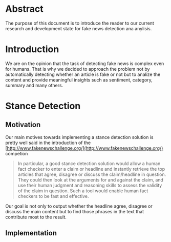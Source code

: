 # Abstract
  The purpose of this document is to introduce the reader to our current research and development state
for fake news detection ana anylisis.


# Introduction

We are on the opinion that the task of detecting fake news is complex even for humans. That is why we decided to approach
the problem not by automatically detecting whether an article is fake or not but to analize the content and provide
meaningful insights such as sentiment, category, summary and many others.


# Stance Detection

## Motivation
Our main motives towards implementing a stance detection solution is pretty well said in the introduction of the [http://www.fakenewschallenge.org/](http://www.fakenewschallenge.org/) competion
> In particular, a good stance detection solution would allow a human fact checker to enter a claim or headline and instantly retrieve the top articles that agree, disagree or discuss the claim/headline in question. 
> They could then look at the arguments for and against the claim, and use their human judgment and reasoning skills to assess the validity of the claim in question. 
>Such a tool would enable human fact checkers to be fast and effective.

Our goal is not only to output whether the headline agree, disagree or discuss the main content but to find those phrases
in the text that contribute most to the result.

## Implementation
